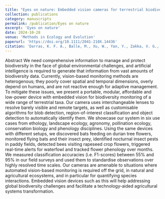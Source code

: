 ```yaml
---
title: "Eyes on nature: Embedded vision cameras for terrestrial biodiversity monitoring"
collection: publications
category: manuscripts
permalink: /publication/Eyes on nature
excerpt: 'Eyes on nature'
date: 2024-10-28
venue: 'Methods in Ecology and Evolution'
paperurl: 'https://doi.org/10.1111/2041-210X.14436'
citation: 'Darras, K. F. A., Balle, M., Xu, W., Yan, Y., Zakka, V. G., Toledo-Hernández, M., Sheng, D., Lin, W., Zhang, B., Lan, Z., Fupeng, L., & Wanger, T. C. (2024). Eyes on nature: Embedded vision cameras for terrestrial biodiversity monitoring. Methods in Ecology and Evolution, 15, 2262–2275. https://doi.org/10.1111/2041-210X.14436'
---
```


Abstract
We need comprehensive information to manage and protect biodiversity in the face of global environmental challenges, and artificial intelligence is required to generate that information from vast amounts of biodiversity data. Currently, vision-based monitoring methods are heterogenous; they poorly cover spatial and temporal dimensions, overly depend on humans, and are not reactive enough for adaptive management.
To mitigate these issues, we present a portable, modular, affordable and low-power device with embedded vision for biodiversity monitoring of a wide range of terrestrial taxa. Our camera uses interchangeable lenses to resolve barely visible and remote targets, as well as customisable algorithms for blob detection, region-of-interest classification and object detection to automatically identify them. We showcase our system in six use cases from ethology, landscape ecology, agronomy, pollination ecology, conservation biology and phenology disciplines.
Using the same devices with different setups, we discovered bats feeding on durian tree flowers, monitored flying bats and their insect prey, identified nocturnal insect pests in paddy fields, detected bees visiting rapeseed crop flowers, triggered real-time alerts for waterfowl and tracked flower phenology over months. We measured classification accuracies (i.e. F1-scores) between 55% and 95% in our field surveys and used them to standardise observations over highly resolved time scales.
Our cameras are amenable to situations where automated vision-based monitoring is required off the grid, in natural and agricultural ecosystems, and in particular for quantifying species interactions. Embedded vision devices such as this will help addressing global biodiversity challenges and facilitate a technology-aided agricultural systems transformation.
